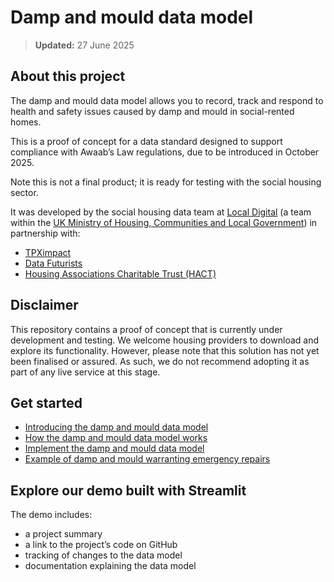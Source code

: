 # Damp and mould data model

> **Updated:** 27 June 2025

## About this project

The damp and mould data model allows you to record, track and respond to health and safety issues caused by damp and mould in social-rented homes.

This is a proof of concept for a data standard designed to support compliance with Awaab’s Law regulations, due to be introduced in October 2025\.

Note this is not a final product; it is ready for testing with the social housing sector.

It was developed by the social housing data team at [Local Digital](https://www.localdigital.gov.uk/) (a team within the [UK Ministry of Housing, Communities and Local Government](https://www.gov.uk/government/organisations/ministry-of-housing-communities-local-government)) in partnership with:

* [TPXimpact](https://www.tpximpact.com/)  
* [Data Futurists](https://www.datafuturists.co.uk/)  
* [Housing Associations Charitable Trust (HACT)](https://hact.org.uk/)

## Disclaimer

This repository contains a proof of concept that is currently under development and testing. We welcome housing providers to download and explore its functionality. However, please note that this solution has not yet been finalised or assured. As such, we do not recommend adopting it as part of any live service at this stage.

## Get started

* [Introducing the damp and mould data model](guidance/Introducing%20the%20damp%20and%20mould%20data%20model.md)  
* [How the damp and mould data model works](guidance/How%20the%20damp%20and%20mould%20data%20model%20works.md)   
* [Implement the damp and mould data model](guidance/Implement%20the%20damp%20and%20mould%20data%20model.md)  
* [Example of damp and mould warranting emergency repairs](guidance/Example%20of%20damp%20and%20mould%20warranting%20emergency%20repairs.md)

## Explore our demo built with Streamlit

The demo includes:

* a project summary  
* a link to the project’s code on GitHub  
* tracking of changes to the data model  
* documentation explaining the data model










